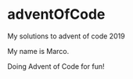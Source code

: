 # adventOfCode
My solutions to advent of code 2019

My name is Marco.

Doing Advent of Code for fun!
